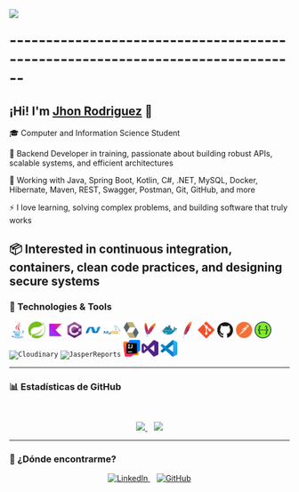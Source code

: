 <img align="right" src="https://i.pinimg.com/originals/90/70/32/9070324cdfc07c68d60eed0c39e77573.gif" width="1100" />

<h1>------------------------------------------------------------------------------</h1>

<h2 align="left">¡Hi! I'm  <a href="https://www.linkedin.com/in/jhonwil" target="_blank" rel="noopener noreferrer">Jhon Rodriguez</a> 👋</h2>

🎓 Computer and Information Science Student

💼 Backend Developer in training, passionate about building robust APIs, scalable systems, and efficient architectures

🚀 Working with Java, Spring Boot, Kotlin, C#, .NET, MySQL, Docker, Hibernate, Maven, REST, Swagger, Postman, Git, GitHub, and more

⚡ I love learning, solving complex problems, and building software that truly works

📦 Interested in continuous integration, containers, clean code practices, and designing secure systems
---

### 🔧 Technologies & Tools

<p>
  <code><img height="30" src="https://raw.githubusercontent.com/devicons/devicon/master/icons/java/java-original.svg" alt="Java"></code>
  <code><img height="30" src="https://raw.githubusercontent.com/devicons/devicon/master/icons/spring/spring-original.svg" alt="Spring Boot"></code>
  <code><img height="30" src="https://raw.githubusercontent.com/devicons/devicon/master/icons/kotlin/kotlin-original.svg" alt="Kotlin"></code>
  <code><img height="30" src="https://raw.githubusercontent.com/devicons/devicon/master/icons/csharp/csharp-original.svg" alt="C#"></code>
  <code><img height="30" src="https://raw.githubusercontent.com/devicons/devicon/master/icons/dot-net/dot-net-original.svg" alt=".NET"></code>
  <code><img height="30" src="https://raw.githubusercontent.com/devicons/devicon/master/icons/mysql/mysql-original-wordmark.svg" alt="MySQL"></code>
  <code><img height="30" src="https://raw.githubusercontent.com/devicons/devicon/master/icons/hibernate/hibernate-original.svg" alt="Hibernate"></code>
  <code><img height="30" src="https://raw.githubusercontent.com/devicons/devicon/master/icons/maven/maven-original.svg" alt="Maven"></code>
  <code><img height="30" src="https://raw.githubusercontent.com/devicons/devicon/master/icons/docker/docker-original.svg" alt="Docker"></code>
  <code><img height="30" src="https://raw.githubusercontent.com/devicons/devicon/master/icons/apache/apache-original.svg" alt="Apache"></code>
  <code><img height="30" src="https://raw.githubusercontent.com/devicons/devicon/master/icons/git/git-original.svg" alt="Git"></code>
  <code><img height="30" src="https://raw.githubusercontent.com/devicons/devicon/master/icons/github/github-original.svg" alt="GitHub"></code>
  <code><img height="30" src="https://raw.githubusercontent.com/devicons/devicon/master/icons/postman/postman-original.svg" alt="Postman"></code>
  <code><img height="30" src="https://raw.githubusercontent.com/devicons/devicon/master/icons/swagger/swagger-original.svg" alt="Swagger"></code>
  <code><img height="30" src="https://assets.streamlinehq.com/image/private/w_300,h_300,ar_1/f_auto/v1/icons/1/cloudinary-icon-ug0qqy8ms6ozyzy6cntbll.png/cloudinary-icon-hz05evx1htrghud89kpab4.png?_a=DATAg1AAZAA0" alt="Cloudinary"></code>
  <code><img height="30" src="https://www.4x-treme.com/wp-content/uploads/2022/01/download-removebg-preview.png" alt="JasperReports"></code>
  <code><img height="30" src="https://raw.githubusercontent.com/devicons/devicon/master/icons/intellij/intellij-original.svg" alt="IntelliJ"></code>
  <code><img height="30" src="https://raw.githubusercontent.com/devicons/devicon/master/icons/visualstudio/visualstudio-plain.svg" alt="Visual Studio"></code>
  <code><img height="30" src="https://raw.githubusercontent.com/devicons/devicon/master/icons/vscode/vscode-original.svg" alt="VS Code"></code>
</p>

---

### 📊 Estadísticas de GitHub

<br/>

<p align="center">
  <a href="https://github.com/JhonRodriguez31">
    <img height="160" src="https://github-readme-stats.vercel.app/api?username=JhonRodriguez31&count_private=true&show_icons=true&theme=blue-green&include_all_commits=true&hide_border=true" />
  </a>
  &nbsp;&nbsp;
  <a href="https://github.com/JhonRodriguez31">
    <img height="160" src="https://github-readme-stats.vercel.app/api/top-langs/?username=JhonRodriguez31&layout=compact&langs_count=6&theme=blue-green&hide_border=true" />
  </a>
</p>

---

### 💬 ¿Dónde encontrarme?

<p align="center">
  <a href="https://www.linkedin.com/in/jhonwil" target="_blank">
    <img height="32" src="https://raw.githubusercontent.com/UjwalKandi/UjwalKandi/changes-to-readme/svg/linkedin%20rect.svg" alt="LinkedIn">
  </a>
  &nbsp;&nbsp;
  <a href="https://github.com/JhonRodriguez31" target="_blank">
    <img height="32" src="https://raw.githubusercontent.com/UjwalKandi/UjwalKandi/changes-to-readme/svg/github%20rect.svg" alt="GitHub">
  </a>
</p>
